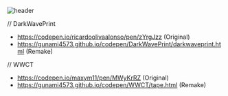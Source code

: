 ![header](https://capsule-render.vercel.app/api?type=wave&color=auto&height=200&section=header&text=Gunami%20CodePen%20Source%20List&fontSize=40&LineHeight=40)

// DarkWavePrint
- https://codepen.io/ricardoolivaalonso/pen/zYrgJzz (Original)
- https://gunami4573.github.io/codepen/DarkWavePrint/darkwaveprint.html (Remake)

// WWCT
- https://codepen.io/maxym11/pen/MWyKrRZ (Original)
- https://gunami4573.github.io/codepen/WWCT/tape.html (Remake)